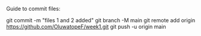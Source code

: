 Guide to commit files:  

git commit -m "files 1 and 2 added"
  git branch -M main
    git remote add origin https://github.com/OluwatopeF/week1.git 
    git push -u origin main
